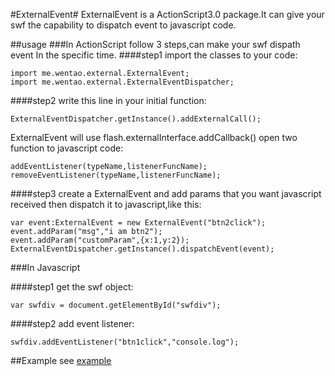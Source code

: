 #ExternalEvent#
ExternalEvent is a ActionScript3.0 package.It can give your swf the capability to dispatch event to javascript code.

##usage
###In ActionScript
follow 3 steps,can make your swf dispath event In the specific time.
####step1
import the classes to your code:

	import me.wentao.external.ExternalEvent;
	import me.wentao.external.ExternalEventDispatcher;

####step2
write this line in your initial function:

	ExternalEventDispatcher.getInstance().addExternalCall();

ExternalEvent will use flash.externalInterface.addCallback() open two function to javascript code:

	addEventListener(typeName,listenerFuncName);
	removeEventListener(typeName,listenerFuncName);

####step3
create a ExternalEvent and add params that you want javascript received then dispatch it to javascript,like this:

	var event:ExternalEvent = new ExternalEvent("btn2click");
	event.addParam("msg","i am btn2");
	event.addParam("customParam",{x:1,y:2});
	ExternalEventDispatcher.getInstance().dispatchEvent(event);

###In Javascript

####step1
get the swf object:

	var swfdiv = document.getElementById("swfdiv");

####step2
add event listener:

	swfdiv.addEventListener("btn1click","console.log");
	
##Example
see [example](https://github.com/zhangwentao/ExternalEvent/tree/master/example)

	